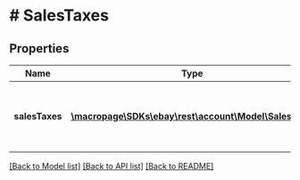# # SalesTaxes

## Properties

Name | Type | Description | Notes
------------ | ------------- | ------------- | -------------
**salesTaxes** | [**\macropage\SDKs\ebay\rest\account\Model\SalesTax[]**](SalesTax.md) | A list of sales tax tables that have been set up by a seller. | [optional] 

[[Back to Model list]](../../README.md#documentation-for-models) [[Back to API list]](../../README.md#documentation-for-api-endpoints) [[Back to README]](../../README.md)


